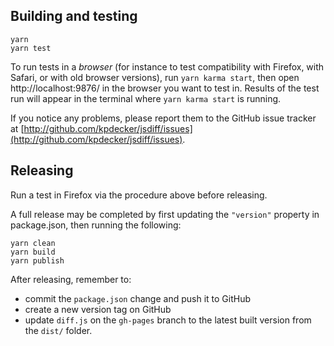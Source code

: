 ## Building and testing

```
yarn
yarn test
```

To run tests in a *browser* (for instance to test compatibility with Firefox, with Safari, or with old browser versions), run `yarn karma start`, then open http://localhost:9876/ in the browser you want to test in. Results of the test run will appear in the terminal where `yarn karma start` is running.

If you notice any problems, please report them to the GitHub issue tracker at
[http://github.com/kpdecker/jsdiff/issues](http://github.com/kpdecker/jsdiff/issues).

## Releasing

Run a test in Firefox via the procedure above before releasing.

A full release may be completed by first updating the `"version"` property in package.json, then running the following:

```
yarn clean
yarn build
yarn publish
```

After releasing, remember to:
* commit the `package.json` change and push it to GitHub
* create a new version tag on GitHub
* update `diff.js` on the `gh-pages` branch to the latest built version from the `dist/` folder.
